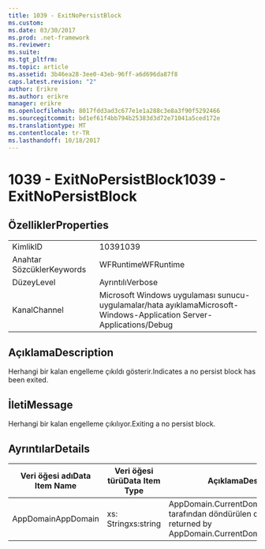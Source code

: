 ```yaml
---
title: 1039 - ExitNoPersistBlock
ms.custom: 
ms.date: 03/30/2017
ms.prod: .net-framework
ms.reviewer: 
ms.suite: 
ms.tgt_pltfrm: 
ms.topic: article
ms.assetid: 3b46ea28-3ee0-43eb-96ff-a6d696da87f8
caps.latest.revision: "2"
author: Erikre
ms.author: erikre
manager: erikre
ms.openlocfilehash: 8017fdd3ad3c677e1e1a288c3e8a3f90f5292466
ms.sourcegitcommit: bd1ef61f4bb794b25383d3d72e71041a5ced172e
ms.translationtype: MT
ms.contentlocale: tr-TR
ms.lasthandoff: 10/18/2017
---
```

# <a name="1039---exitnopersistblock"></a><span data-ttu-id="854f8-102">1039 - ExitNoPersistBlock</span><span class="sxs-lookup"><span data-stu-id="854f8-102">1039 - ExitNoPersistBlock</span></span>
## <a name="properties"></a><span data-ttu-id="854f8-103">Özellikler</span><span class="sxs-lookup"><span data-stu-id="854f8-103">Properties</span></span>  
  
|||  
|-|-|  
|<span data-ttu-id="854f8-104">Kimlik</span><span class="sxs-lookup"><span data-stu-id="854f8-104">ID</span></span>|<span data-ttu-id="854f8-105">1039</span><span class="sxs-lookup"><span data-stu-id="854f8-105">1039</span></span>|  
|<span data-ttu-id="854f8-106">Anahtar Sözcükler</span><span class="sxs-lookup"><span data-stu-id="854f8-106">Keywords</span></span>|<span data-ttu-id="854f8-107">WFRuntime</span><span class="sxs-lookup"><span data-stu-id="854f8-107">WFRuntime</span></span>|  
|<span data-ttu-id="854f8-108">Düzey</span><span class="sxs-lookup"><span data-stu-id="854f8-108">Level</span></span>|<span data-ttu-id="854f8-109">Ayrıntılı</span><span class="sxs-lookup"><span data-stu-id="854f8-109">Verbose</span></span>|  
|<span data-ttu-id="854f8-110">Kanal</span><span class="sxs-lookup"><span data-stu-id="854f8-110">Channel</span></span>|<span data-ttu-id="854f8-111">Microsoft Windows uygulaması sunucu-uygulamalar/hata ayıklama</span><span class="sxs-lookup"><span data-stu-id="854f8-111">Microsoft-Windows-Application Server-Applications/Debug</span></span>|  
  
## <a name="description"></a><span data-ttu-id="854f8-112">Açıklama</span><span class="sxs-lookup"><span data-stu-id="854f8-112">Description</span></span>  
 <span data-ttu-id="854f8-113">Herhangi bir kalan engelleme çıkıldı gösterir.</span><span class="sxs-lookup"><span data-stu-id="854f8-113">Indicates a no persist block has been exited.</span></span>  
  
## <a name="message"></a><span data-ttu-id="854f8-114">İleti</span><span class="sxs-lookup"><span data-stu-id="854f8-114">Message</span></span>  
 <span data-ttu-id="854f8-115">Herhangi bir kalan engelleme çıkılıyor.</span><span class="sxs-lookup"><span data-stu-id="854f8-115">Exiting a no persist block.</span></span>  
  
## <a name="details"></a><span data-ttu-id="854f8-116">Ayrıntılar</span><span class="sxs-lookup"><span data-stu-id="854f8-116">Details</span></span>  
  
|<span data-ttu-id="854f8-117">Veri öğesi adı</span><span class="sxs-lookup"><span data-stu-id="854f8-117">Data Item Name</span></span>|<span data-ttu-id="854f8-118">Veri öğesi türü</span><span class="sxs-lookup"><span data-stu-id="854f8-118">Data Item Type</span></span>|<span data-ttu-id="854f8-119">Açıklama</span><span class="sxs-lookup"><span data-stu-id="854f8-119">Description</span></span>|  
|--------------------|--------------------|-----------------|  
|<span data-ttu-id="854f8-120">AppDomain</span><span class="sxs-lookup"><span data-stu-id="854f8-120">AppDomain</span></span>|<span data-ttu-id="854f8-121">xs: String</span><span class="sxs-lookup"><span data-stu-id="854f8-121">xs:string</span></span>|<span data-ttu-id="854f8-122">AppDomain.CurrentDomain.FriendlyName tarafından döndürülen dize.</span><span class="sxs-lookup"><span data-stu-id="854f8-122">The string returned by AppDomain.CurrentDomain.FriendlyName.</span></span>|
